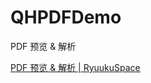 # QHPDFDemo
PDF 预览 &amp; 解析

[PDF 预览 & 解析 | RyuukuSpace](http://chenqihui.github.io/2018/08/16/PDF-%E9%A2%84%E8%A7%88-%E8%A7%A3%E6%9E%90/)
